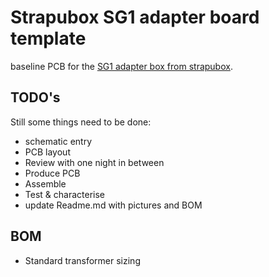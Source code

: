 # Strapubox SG1 adapter board template
baseline PCB for the [SG1 adapter box from strapubox](https://www.strapubox.de/wp-content/uploads/2021/06/MB21-0078_Strapubox_DB_Eurostecker_01.pdf).
## TODO's
Still some things need to be done:
* schematic entry 
* PCB layout
* Review with one night in between
* Produce PCB
* Assemble
* Test & characterise
* update Readme.md with pictures and BOM
## BOM
* Standard transformer sizing

